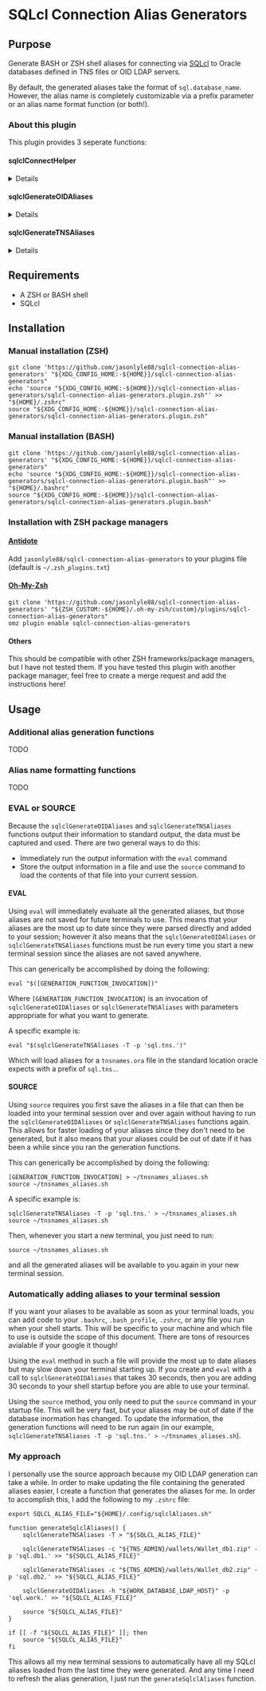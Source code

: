 # SQLcl Connection Alias Generators

## Purpose
Generate BASH or ZSH shell aliases for connecting via [SQLcl](https://www.oracle.com/database/sqldeveloper/technologies/sqlcl/) to Oracle databases defined in TNS files or OID LDAP servers.

By default, the generated aliases take the format of `sql.database_name`. However, the alias name is completely customizable via a prefix parameter or an alias name format function (or both!).

### About this plugin
This plugin provides 3 seperate functions:

#### sqlclConnectHelper
<details>
This function is a wrapper around the SQLcl CLI program. SQLcl uses the same connection syntax as SQLPlus, which is not super friendly to scripting. So, the `sqlclConnectHelper` function provides a unix-style parameter driven command line experience and then calls SQLcl with the provided information converted to a format that SQLcl understands.

For instance, a SQLcl connection may look like this:
```shell
sql -L -noupdates my_user/my_password@my_database
```

However, with the `sqlclConnectHelper` function, instead the connection could be made in any of the following ways:
```shell
sqlclConnectHelper -Lzu my_user -p my_password -i my_database
sqlclConnectHelper -L -z -u my_user -p my_password -i my_database
sqlclConnectHelper -zLi my_database -u my_user -p my_password
```

Which allows information to be given in any order.

This wrapper script is used by the aliases generated by the `sqlclGenerateOIDAliases` and `sqlclGenerateTNSAliases` functions. This is necessary because the aliases are for known database connect identifiers, but the username is not specified until the user invokes the alias. Because this is backwards from the format expected by SQLcl (`user@database`), the helper script is used.

The wrapper script provides all the same functionality as the base SQLcl CLI program, though it uses all single letter options, so it is not an exact mapping. To see all the options for the `sqlclConnectHelper` function, simply run:
```shell
sqlclConnectHelper -h
```
</details>

#### sqlclGenerateOIDAliases
<details>
This function outputs aliases for database connections collected from a provided OID LDAP server along with an additional header about the parameters used to generate the aliases.

The function accepts various information about the OID LDAP server to query as well as optional parameters of the SQLcl binary to use, the name of a custom function that prints to standard output additional aliases based on each database, as well as the name of a custom function that prints to standard output the alias to use for a given database connection alias.

Given that some LDAP servers limit the number of entities returned by the anonymous user, this function does not attempt to query all the available information in a single query call. Instead, it will first query all of the contexts (how databases are organized in an OID LDAP server). Then, the function will query each context individually for all the databases in that context. The function does the database queries in the background so they all may be done in parallel in order to improve performance. However, depending on the number of contexts and databases, this function may still take a little bit of time to run. With approximately 1100 databases spread across 80 contexts, the function takes approximately 50 seconds to run.

Additionally, the generated aliases set the `LDAPCON` variable that SQLcl uses for LDAP lookups for the specific connection. This way, if you have multiple LDAP servers, you do not have to manually update the `LDAPCON` variable when trying to connect to a database in a different LDAP.
</details>

#### sqlclGenerateTNSAliases
<details>
This function outputs aliases for database connections collected from a provided TNS names file or cloud wallet along wtih an additional header about the parameters used to generate the aliases.

The function accepts either a tnsnames.ora file in the standard oracle location, a file path pointing to a TNS names file, or a file path pointing to a cloud wallet zip file. It also optionally accepts parameters for the SQLcl binary to use, the name of a custom function that prints to standard output additional aliases based on each database, as well as the name of a custom function that prints to standard output the alias to use for a given database connection alias.
</details>

## Requirements
- A ZSH or BASH shell
- SQLcl

## Installation

### Manual installation (ZSH)
```shell
git clone 'https://github.com/jasonlyle88/sqlcl-connection-alias-generators' "${XDG_CONFIG_HOME:-${HOME}}/sqlcl-connection-alias-generators"
echo 'source "${XDG_CONFIG_HOME:-${HOME}}/sqlcl-connection-alias-generators/sqlcl-connection-alias-generators.plugin.zsh"' >> "${HOME}/.zshrc"
source "${XDG_CONFIG_HOME:-${HOME}}/sqlcl-connection-alias-generators/sqlcl-connection-alias-generators.plugin.zsh"
```

### Manual installation (BASH)
```shell
git clone 'https://github.com/jasonlyle88/sqlcl-connection-alias-generators' "${XDG_CONFIG_HOME:-${HOME}}/sqlcl-connection-alias-generators"
echo 'source "${XDG_CONFIG_HOME:-${HOME}}/sqlcl-connection-alias-generators/sqlcl-connection-alias-generators.plugin.bash"' >> "${HOME}/.bashrc"
source "${XDG_CONFIG_HOME:-${HOME}}/sqlcl-connection-alias-generators/sqlcl-connection-alias-generators.plugin.bash"
```

### Installation with ZSH package managers

#### [Antidote](https://getantidote.github.io/)
Add `jasonlyle88/sqlcl-connection-alias-generators` to your plugins file (default is `~/.zsh_plugins.txt`)

#### [Oh-My-Zsh](https://ohmyz.sh/)
```shell
git clone 'https://github.com/jasonlyle88/sqlcl-connection-alias-generators' "${ZSH_CUSTOM:-${HOME}/.oh-my-zsh/custom}/plugins/sqlcl-connection-alias-generators"
omz plugin enable sqlcl-connection-alias-generators
```

#### Others
This should be compatible with other ZSH frameworks/package managers, but I have not tested them. If you have tested this plugin with another package manager, feel free to create a merge request and add the instructions here!

## Usage

### Additional alias generation functions
TODO

### Alias name formatting functions
TODO

### EVAL or SOURCE
Because the `sqlclGenerateOIDAliases` and `sqlclGenerateTNSAliases` functions output their information to standard output, the data must be captured and used. There are two general ways to do this:

- Immediately run the output information with the `eval` command
- Store the output information in a file and use the `source` command to load the contents of that file into your current session.

#### EVAL
Using `eval` will immediately evaluate all the generated aliases, but those aliases are not saved for future terminals to use. This means that your aliases are the most up to date since they were parsed directly and added to your session; however it also means that the `sqlclGenerateOIDAliases` or `sqlclGenerateTNSAliases` functions must be run every time you start a new terminal session since the aliases are not saved anywhere.

This can generically be accomplished by doing the following:
```shell
eval "$([GENERATION_FUNCTION_INVOCATION])"
```
Where `[GENERATION_FUNCTION_INVOCATION]` is an invocation of `sqlclGenerateOIDAliases` or `sqlclGenerateTNSAliases` with parameters appropriate for what you want to generate.

A specific example is:
```shell
eval "$(sqlclGenerateTNSAliases -T -p 'sql.tns.')"
```
Which will load aliases for a `tnsnames.ora` file in the standard location oracle expects with a prefix of `sql.tns.`.

#### SOURCE
Using `source` requires you first save the aliases in a file that can then be loaded into your terminal session over and over again without having to run the `sqlclGenerateOIDAliases` or `sqlclGenerateTNSAliases` functions again. This allows for faster loading of your aliases since they don't need to be generated, but it also means that your aliases could be out of date if it has been a while since you ran the generation functions.

This can generically be accomplished by doing the following:
```shell
[GENERATION_FUNCTION_INVOCATION] > ~/tnsnames_aliases.sh
source ~/tnsnames_aliases.sh
```

A specific example is:
```shell
sqlclGenerateTNSAliases -T -p 'sql.tns.' > ~/tnsnames_aliases.sh
source ~/tnsnames_aliases.sh
```

Then, whenever you start a new terminal, you just need to run:
```shell
source ~/tnsnames_aliases.sh
```
and all the generated aliases will be available to you again in your new terminal session.

### Automatically adding aliases to your terminal session
If you want your aliases to be available as soon as your terminal loads, you can add code to your `.bashrc`, `.bash_profile`, `.zshrc`, or any file you run when your shell starts. This will be specific to your machine and which file to use is outside the scope of this document. There are tons of resources avialable if your google it though!

Using the `eval` method in such a file will provide the most up to date aliases but may slow down your terminal starting up. If you create and `eval` with a call to `sqlclGenerateOIDAliases` that takes 30 seconds, then you are adding 30 seconds to your shell startup before you are able to use your terminal.

Using the `source` method, you only need to put the `source` command in your startup file. This will be very fast, but your aliases may be out of date if the database inormation has changed. To update the information, the generation functions will need to be run again (in our example, `sqlclGenerateTNSAliases -T -p 'sql.tns.' > ~/tnsnames_aliases.sh`).

### My approach
I personally use the source approach because my OID LDAP generation can take a while. In order to make updating the file containing the generated aliases easier, I create a function that generates the aliases for me. In order to accomplish this, I add the following to my `.zshrc` file:
```shell
export SQLCL_ALIAS_FILE="${HOME}/.config/sqlclAliases.sh"

function generateSqlclAliases() {
    sqlclGenerateTNSAliases -T > "${SQLCL_ALIAS_FILE}"

    sqlclGenerateTNSAliases -c "${TNS_ADMIN}/wallets/Wallet_db1.zip" -p 'sql.db1.' >> "${SQLCL_ALIAS_FILE}"

    sqlclGenerateTNSAliases -c "${TNS_ADMIN}/wallets/Wallet_db2.zip" -p 'sql.db2.' >> "${SQLCL_ALIAS_FILE}"

    sqlclGenerateOIDAliases -h "${WORK_DATABASE_LDAP_HOST}" -p 'sql.work.' >> "${SQLCL_ALIAS_FILE}"

    source "${SQLCL_ALIAS_FILE}"
}

if [[ -f "${SQLCL_ALIAS_FILE}" ]]; then
    source "${SQLCL_ALIAS_FILE}"
fi
```

This allows all my new terminal sessions to automatically have all my SQLcl aliases loaded from the last time they were generated. And any time I need to refresh the alias generation, I just run the `generateSqlclAliases` function.
